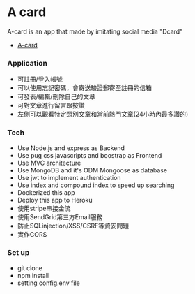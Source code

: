 # A card

A-card is an app that made by imitating social media "Dcard"
- [A-card](https://a-card.herokuapp.com/ "link")


### Application
- 可註冊/登入帳號
- 可以使用忘記密碼，會寄送驗證郵寄至註冊的信箱
- 可發表/編輯/刪除自己的文章
- 可對文章進行留言跟按讚
- 左側可以觀看特定類別文章和當前熱門文章(24小時內最多讚的)

### Tech
- Use Node.js and express as Backend
- Use pug css javascripts and boostrap as Frontend
- Use MVC architecture
- Use MongoDB and it's ODM Mongoose as database
- Use jwt to implement authentication
- Use index and compound index to speed up searching
- Dockerized this app
- Deploy this app to Heroku
- 使用stripe串接金流
- 使用SendGrid第三方Email服務
- 防止SQLinjection/XSS/CSRF等資安問題
- 實作CORS

### Set up
- git clone
- npm install
- setting config.env file
